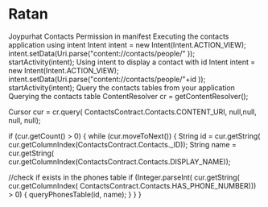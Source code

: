 # Ratan
Joypurhat
Contacts
Permission in manifest
<uses-permission android:name="android.permission.READ_CONTACTS"></uses-permission>
Executing the contacts application using intent
Intent intent = new Intent(Intent.ACTION_VIEW);
intent.setData(Uri.parse("content://contacts/people/" ));
startActivity(intent);
Using intent to display a contact with id
Intent intent = new Intent(Intent.ACTION_VIEW);
intent.setData(Uri.parse("content://contacts/people/"+id )); startActivity(intent);
Query the contacts tables from your application
Querying the contacts table
ContentResolver cr = getContentResolver();
   
Cursor cur = cr.query(
                   ContactsContract.Contacts.CONTENT_URI, null,null, null, null);
                    
if (cur.getCount() > 0) {
          while (cur.moveToNext()) {
                   String id = cur.getString(
                             cur.getColumnIndex(ContactsContract.Contacts._ID));
                   String name = cur.getString(
                             cur.getColumnIndex(ContactsContract.Contacts.DISPLAY_NAME));
                    
//check if exists in the phones table
                   if (Integer.parseInt(
                                                cur.getString(
                                                          cur.getColumnIndex(
                                                                             ContactsContract.Contacts.HAS_PHONE_NUMBER))) > 0) {
                             queryPhonesTable(id, name);
                   }
          }
}

